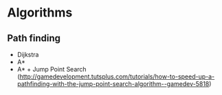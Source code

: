 Algorithms
===


Path finding
---
- Dijkstra
- A*
- A* + Jump Point Search
  (http://gamedevelopment.tutsplus.com/tutorials/how-to-speed-up-a-pathfinding-with-the-jump-point-search-algorithm--gamedev-5818)
